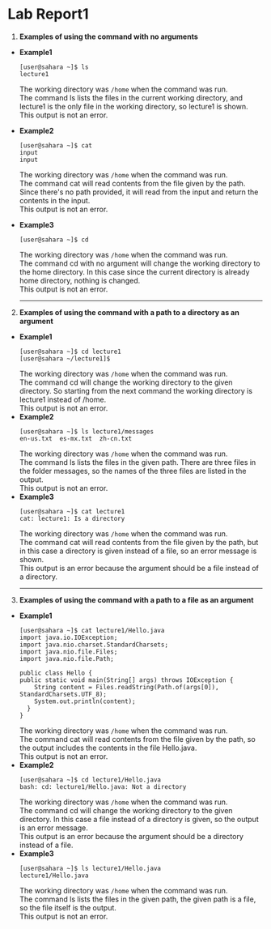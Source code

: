 # Lab Report1
1. **Examples of using the command with no arguments**  
- **Example1**
   ```
   [user@sahara ~]$ ls
   lecture1
   ```
   The working directory was `/home` when the command was run.  
   The command ls lists the files in the current working directory, and lecture1 is the only file in the working directory, so lecture1 is shown.  
   This output is not an error.  


- **Example2**
   ```
   [user@sahara ~]$ cat
   input
   input
   ```
   The working directory was `/home` when the command was run.  
   The command cat will read contents from the file given by the path. Since there's no path provided, it will read from the input and return the
   contents in the input.  
   This output is not an error.
  

- **Example3**
   ```
   [user@sahara ~]$ cd
   ```
   The working directory was `/home` when the command was run.  
   The command cd with no argument will change the working directory to the home directory. In this case since the current directory is already home directory, nothing is changed.  
   This output is not an error.        
  ***
2. **Examples of using the command with a path to a directory as an argument**  
- **Example1**
  ```
  [user@sahara ~]$ cd lecture1
  [user@sahara ~/lecture1]$
  ```
  The working directory was `/home` when the command was run.  
  The command cd will change the working directory to the given directory. So starting from the next command the working directory is lecture1 instead of /home.  
  This output is not an error.   
- **Example2**
  ```
  [user@sahara ~]$ ls lecture1/messages
  en-us.txt  es-mx.txt  zh-cn.txt
  ```
  The working directory was `/home` when the command was run.  
  The command ls lists  the files in the given path. There are three files in the folder messages, so the names of the three files are listed in the output.  
  This output is not an error.  
- **Example3**
  ```
  [user@sahara ~]$ cat lecture1
  cat: lecture1: Is a directory
  ```
  The working directory was `/home` when the command was run.  
  The command cat will read contents from the file given by the path, but in this case a directory is given instead of a file, so an error message is shown.  
  This output is an error because the argument should be a file instead of a directory.   
  ***
3. **Examples of using the command with a path to a file as an argument**   
- **Example1**
  ```
  [user@sahara ~]$ cat lecture1/Hello.java
  import java.io.IOException;
  import java.nio.charset.StandardCharsets;
  import java.nio.file.Files;
  import java.nio.file.Path;

  public class Hello {
  public static void main(String[] args) throws IOException {
      String content = Files.readString(Path.of(args[0]), StandardCharsets.UTF_8);
      System.out.println(content);
    }
  }
  ```
  The working directory was `/home` when the command was run.  
  The command cat will read contents from the file given by the path, so the output includes the contents in the file Hello.java.  
  This output is not an error.  
- **Example2**
  ```
  [user@sahara ~]$ cd lecture1/Hello.java
  bash: cd: lecture1/Hello.java: Not a directory
  ```
  The working directory was `/home` when the command was run.  
  The command cd will change the working directory to the given directory. In this case a file instead of a directory is given, so the output is an error message.  
  This output is an error because the argument should be a directory instead of a file.  
- **Example3**
  ```
  [user@sahara ~]$ ls lecture1/Hello.java
  lecture1/Hello.java
  ```
  The working directory was `/home` when the command was run.  
  The command ls lists  the files in the given path, the given path is a file, so the file itself is the output.  
  This output is not an error.  

